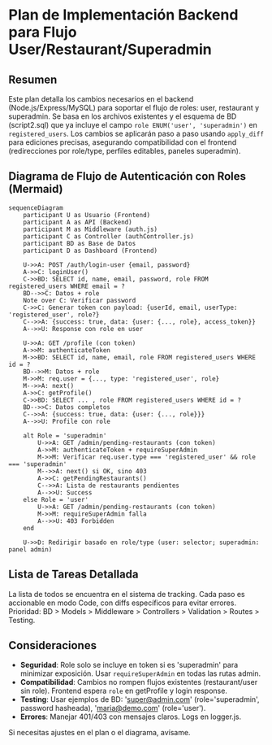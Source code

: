 # Plan de Implementación Backend para Flujo User/Restaurant/Superadmin

## Resumen
Este plan detalla los cambios necesarios en el backend (Node.js/Express/MySQL) para soportar el flujo de roles: user, restaurant y superadmin. Se basa en los archivos existentes y el esquema de BD (script2.sql) que ya incluye el campo `role ENUM('user', 'superadmin')` en `registered_users`. Los cambios se aplicarán paso a paso usando `apply_diff` para ediciones precisas, asegurando compatibilidad con el frontend (redirecciones por role/type, perfiles editables, paneles superadmin).

## Diagrama de Flujo de Autenticación con Roles (Mermaid)
```mermaid
sequenceDiagram
    participant U as Usuario (Frontend)
    participant A as API (Backend)
    participant M as Middleware (auth.js)
    participant C as Controller (authController.js)
    participant BD as Base de Datos
    participant D as Dashboard (Frontend)

    U->>A: POST /auth/login-user {email, password}
    A->>C: loginUser()
    C->>BD: SELECT id, name, email, password, role FROM registered_users WHERE email = ?
    BD-->>C: Datos + role
    Note over C: Verificar password
    C->>C: Generar token con payload: {userId, email, userType: 'registered_user', role?}
    C-->>A: {success: true, data: {user: {..., role}, access_token}}
    A-->>U: Response con role en user

    U->>A: GET /profile (con token)
    A->>M: authenticateToken
    M->>BD: SELECT id, name, email, role FROM registered_users WHERE id = ?
    BD-->>M: Datos + role
    M->>M: req.user = {..., type: 'registered_user', role}
    M-->>A: next()
    A->>C: getProfile()
    C->>BD: SELECT ... , role FROM registered_users WHERE id = ?
    BD-->>C: Datos completos
    C-->>A: {success: true, data: {user: {..., role}}}
    A-->>U: Profile con role

    alt Role = 'superadmin'
        U->>A: GET /admin/pending-restaurants (con token)
        A->>M: authenticateToken + requireSuperAdmin
        M->>M: Verificar req.user.type === 'registered_user' && role === 'superadmin'
        M-->>A: next() si OK, sino 403
        A->>C: getPendingRestaurants()
        C-->>A: Lista de restaurants pendientes
        A-->>U: Success
    else Role = 'user'
        U->>A: GET /admin/pending-restaurants (con token)
        M->>M: requireSuperAdmin falla
        A-->>U: 403 Forbidden
    end

    U->>D: Redirigir basado en role/type (user: selector; superadmin: panel admin)
```

## Lista de Tareas Detallada
La lista de todos se encuentra en el sistema de tracking. Cada paso es accionable en modo Code, con diffs específicos para evitar errores. Prioridad: BD > Models > Middleware > Controllers > Validation > Routes > Testing.

## Consideraciones
- **Seguridad**: Role solo se incluye en token si es 'superadmin' para minimizar exposición. Usar `requireSuperAdmin` en todas las rutas admin.
- **Compatibilidad**: Cambios no rompen flujos existentes (restaurant/user sin role). Frontend espera `role` en getProfile y login response.
- **Testing**: Usar ejemplos de BD: 'super@admin.com' (role='superadmin', password hasheada), 'maria@demo.com' (role='user').
- **Errores**: Manejar 401/403 con mensajes claros. Logs en logger.js.

Si necesitas ajustes en el plan o el diagrama, avísame.